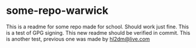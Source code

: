 # some-repo-warwick

This is a readme for some repo made for school. Should work just fine.
This is a test of GPG signing. This new readme should be verified in commit.
This is another test, previous one was made by hl2dm@live.com
